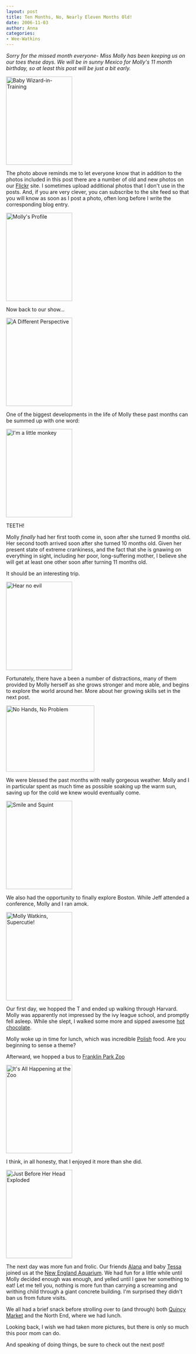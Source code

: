 ```yaml
---
layout: post
title: Ten Months, No, Nearly Eleven Months Old!
date: 2006-11-03
author: Anna
categories:
- Wee-Watkins
---
```


<i>Sorry for the missed month everyone- Miss Molly has been keeping us on our toes these days. We will be in sunny Mexico for Molly's 11 month birthday, so at least this post will be just a bit early.</i>

<div class="figure"><a href="http://newburyportion.com/gallery/show/recent/photo/279535060"><img class="photo" src="http://static.flickr.com/100/279535060_bfd9719f85_m.jpg" align="center" width="180" height="240" alt="Baby Wizard-in-Training" border="0" /></a> </div>

The photo above reminds me to let everyone know that in addition to the photos included in this post there are a number of old and new photos on our <a href="http://www.flickr.com/photos/jeffwatkins/">Flickr</a> site. I sometimes upload additional photos that I don't use in the posts. And, if you are very clever, you can subscribe to the site feed so that you will know as soon as I post a photo, often long before I write the corresponding blog entry.

<div class="figure"><a href="http://newburyportion.com/gallery/show/recent/photo/279528127"><img class="photo" src="http://static.flickr.com/99/279528127_b8703766ae_m.jpg" align="center" width="180" height="240" alt="Molly's Profile" border="0" /></a> </div>

Now back to our show...

<div class="figure"><a href="http://newburyportion.com/gallery/show/recent/photo/279528611"><img class="photo" src="http://static.flickr.com/89/279528611_2b9c3b4dab_m.jpg" align="center" width="180" height="240" alt="A Different Perspective" border="0" /></a> </div>

One of the biggest developments in the life of Molly these past months can be summed up with one word:

<div class="figure"><a href="http://newburyportion.com/gallery/show/recent/photo/279530731"><img class="photo" src="http://static.flickr.com/109/279530731_d44602da61_m.jpg" align="center" width="180" height="240" alt="I'm a little monkey" border="0" /></a> </div>

TEETH!

Molly <i>finally</i> had her first tooth come in, soon after she turned 9 months old. Her second tooth arrived soon after she turned 10 months old. Given her present state of extreme crankiness, and the fact that she is gnawing on everything in sight, including her poor, long-suffering mother, I believe she will get at least one other soon after turning 11 months old. 

It should be an interesting trip.

<div class="figure"><a href="http://newburyportion.com/gallery/show/recent/photo/279529579"><img class="photo" src="http://static.flickr.com/80/279529579_31b99d3116_m.jpg" align="center" width="180" height="240" alt="Hear no evil" border="0" /></a> </div>

Fortunately, there have a been a number of distractions, many of them provided by Molly herself as she grows stronger and more able, and begins to explore the world around her. More about her growing skills set in the next post.

<div class="figure"><a href="http://newburyportion.com/gallery/show/recent/photo/277971569"><img class="photo" src="http://static.flickr.com/90/277971569_1bd4c5a479_m.jpg" align="center" width="240" height="180" alt="No Hands, No Problem" border="0" /></a> </div>

We were blessed the past months with really gorgeous weather. Molly and I in particular spent as much time as possible soaking up the warm sun, saving up for the cold we knew would eventually come.

<div class="figure"><a href="http://newburyportion.com/gallery/show/recent/photo/279511108"><img class="photo" src="http://static.flickr.com/117/279511108_c700c2ba29_m.jpg" align="center" width="180" height="240" alt="Smile and Squint" border="0" /></a> </div>

We also had the opportunity to finally explore Boston. While Jeff attended a conference, Molly and I ran amok. 

<div class="figure"><a href="http://newburyportion.com/gallery/show/recent/photo/286484456"><img class="photo" src="http://static.flickr.com/121/286484456_41c33df83f_m.jpg" align="center" width="180" height="240" alt="Molly Watkins, Supercutie!" border="0" /></a> </div>

Our first day, we hopped the T and ended up walking through Harvard. Molly was apparently not impressed by the ivy league school, and promptly fell asleep. While she slept, I walked some more and sipped awesome <a href="http://www.burdickchocolate.com/stores-and-cafes-cambridge.asp">hot chocolate</a>. 

Molly woke up in time for lunch, which was incredible <a href="http://www.cafepolonia.com/">Polish</a> food. Are you beginning to sense a theme?

Afterward, we hopped a bus to <a href="http://www.franklinparkzoo.org">Franklin Park Zoo</a>

<div class="figure"><a href="http://newburyportion.com/gallery/show/recent/photo/286482512"><img class="photo" src="http://static.flickr.com/116/286482512_8bb835b4c4_m.jpg" align="center" width="180" height="240" alt="It's All Happening at the Zoo" border="0" /></a> </div>

I think, in all honesty, that I enjoyed it more than she did.

<div class="figure"><a href="http://newburyportion.com/gallery/show/recent/photo/286484001"><img class="photo" src="http://static.flickr.com/122/286484001_88b7a81bff_m.jpg" align="center" width="180" height="240" alt="Just Before Her Head Exploded" border="0" /></a> </div>

The next day was more fun and frolic. Our friends <a href="http://www.bokardo.com/wedding/">Alana</a> and baby <a href="http://www.flickr.com/photos/bokardo/262884693/in/set-72157594316452937/">Tessa</a> joined us at the <a href="http://www.neaq.org/">New England Aquarium</a>. We had fun for a little while until Molly decided enough was enough, and yelled until I gave her something to eat! Let me tell you, nothing is more fun than carrying a screaming and writhing child through a giant concrete building. I'm surprised they didn't ban us from future visits.

We all had a brief snack before strolling over to (and through) both <a href="http://www.faneuilhallmarketplace.com/">Quincy Market</a> and the North End, where we had lunch.

Looking back, I wish we had taken more pictures, but there is only so much this poor mom can do.

And speaking of doing things, be sure to check out the next post!







